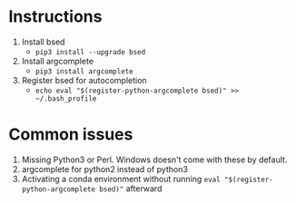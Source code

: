 # Instructions

1. Install bsed
    - `pip3 install --upgrade bsed`
2. Install argcomplete
    - `pip3 install argcomplete`
3. Register bsed for autocompletion
    - `echo eval "$(register-python-argcomplete bsed)" >> ~/.bash_profile`


# Common issues

1. Missing Python3 or Perl. Windows doesn't come with these by default.
2. argcomplete for python2 instead of python3
3. Activating a conda environment without running `eval "$(register-python-argcomplete bsed)"` afterward
